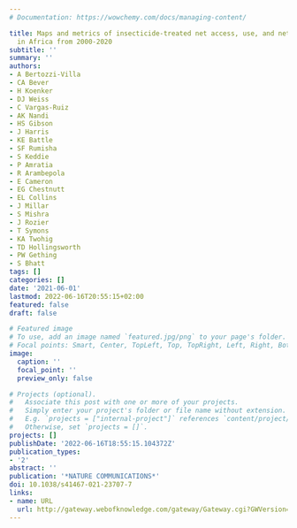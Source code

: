 ```yaml
---
# Documentation: https://wowchemy.com/docs/managing-content/

title: Maps and metrics of insecticide-treated net access, use, and nets-per-capita
  in Africa from 2000-2020
subtitle: ''
summary: ''
authors:
- A Bertozzi-Villa
- CA Bever
- H Koenker
- DJ Weiss
- C Vargas-Ruiz
- AK Nandi
- HS Gibson
- J Harris
- KE Battle
- SF Rumisha
- S Keddie
- P Amratia
- R Arambepola
- E Cameron
- EG Chestnutt
- EL Collins
- J Millar
- S Mishra
- J Rozier
- T Symons
- KA Twohig
- TD Hollingsworth
- PW Gething
- S Bhatt
tags: []
categories: []
date: '2021-06-01'
lastmod: 2022-06-16T20:55:15+02:00
featured: false
draft: false

# Featured image
# To use, add an image named `featured.jpg/png` to your page's folder.
# Focal points: Smart, Center, TopLeft, Top, TopRight, Left, Right, BottomLeft, Bottom, BottomRight.
image:
  caption: ''
  focal_point: ''
  preview_only: false

# Projects (optional).
#   Associate this post with one or more of your projects.
#   Simply enter your project's folder or file name without extension.
#   E.g. `projects = ["internal-project"]` references `content/project/deep-learning/index.md`.
#   Otherwise, set `projects = []`.
projects: []
publishDate: '2022-06-16T18:55:15.104372Z'
publication_types:
- '2'
abstract: ''
publication: '*NATURE COMMUNICATIONS*'
doi: 10.1038/s41467-021-23707-7
links:
- name: URL
  url: http://gateway.webofknowledge.com/gateway/Gateway.cgi?GWVersion=2&SrcApp=PARTNER_APP&SrcAuth=LinksAMR&KeyUT=WOS:000663757900005&DestLinkType=FullRecord&DestApp=ALL_WOS&UsrCustomerID=1ba7043ffcc86c417c072aa74d649202
---
```

